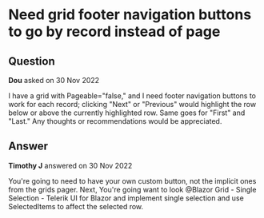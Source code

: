 # Need grid footer navigation buttons to go by record instead of page

## Question

**Dou** asked on 30 Nov 2022

I have a grid with Pageable="false," and I need footer navigation buttons to work for each record; clicking "Next" or "Previous" would highlight the row below or above the currently highlighted row. Same goes for "First" and "Last." Any thoughts or recommendations would be appreciated.

## Answer

**Timothy J** answered on 30 Nov 2022

You're going to need to have your own custom button, not the implicit ones from the grids pager. Next, You're going want to look @Blazor Grid - Single Selection - Telerik UI for Blazor and implement single selection and use SelectedItems to affect the selected row.
